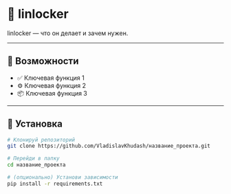 # 🌟 linlocker


linlocker — что он делает и зачем нужен.

---

## 🚀 Возможности

- ✅ Ключевая функция 1  
- ⚙️ Ключевая функция 2  
- 📦 Ключевая функция 3  

---

## 🧰 Установка

```bash
# Клонируй репозиторий
git clone https://github.com/VladislavKhudash/название_проекта.git

# Перейди в папку
cd название_проекта

# (опционально) Установи зависимости
pip install -r requirements.txt
